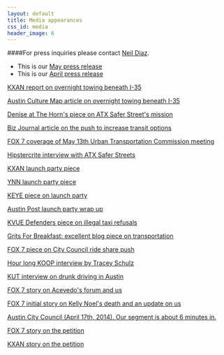 ```yaml
---
layout: default
title: Media appearances
css_id: media
header_image: 6
---
```

####For press inquiries please contact [Neil Diaz](mailto:press@atxsaferstreets.org "press inquiries").
* This is our [May press release](/files/Pressrelease52014.pdf "Press Release")
* This is our [April press release](/files/pressrelease.pdf "Press Release")


<a href="http://kxan.com/2014/05/27/no-more-towing-on-weekends-from-i-35-lot-city-announces" target="_blank">KXAN report on overnight towing beneath I-35</a>

<a href="http://austin.culturemap.com/news/city-life/05-27-14-downtown-austin-insterstate35-i35-parking-lot-hours-towing" target="_blank">Austin Culture Map article on overnight towing beneath I-35</a>

<a href="http://www.readthehorn.com/news/austin/94743/a_new_approach_to_decreasing_drunk_driving_in_austin" target="_blank">Denise at The Horn's piece on ATX Safer Street's mission</a>

<a href="http://www.bizjournals.com/austin/news/2014/05/13/emerging-transit-options-for-getting-austins-drunk.html" target="_blank">Biz Journal article on the push to increase transit options</a>

<a href="http://www.myfoxaustin.com/story/25509078/community-pushes-for-transportation-options-at-city-meeting" target="_blank">FOX 7 coverage of May 13th Urban Transportation Commission meeting</a>

<a href="http://www.hipstercrite.com/2014/04/30/atx-safer-streets-how-you-can-help-a-movement-to-make-austin-safer-for-pedestrians" target="_blank">Hipstercrite interview with ATX Safer Streets</a>

<a href="http://kxan.com/2014/05/11/austin-organization-focusing-on-safer-streets-celebrates-launch" target="_blank">KXAN launch party piece</a>

<a href="http://austin.twcnews.com/content/news/299149/atx-safer-streets-works-to-stop-drunken-driving" target="_blank">YNN launch party piece</a>

<a href="http://www.keyetv.com/news/features/top-stories/stories/atx-safer-streets-launched-sunday-17993.shtml" target="_blank">KEYE piece on launch party</a>

<a href="http://www.austinpost.org/article/new-group-calls-better-public-transport-prevent-drunk-driving" target="_blank">Austin Post launch party wrap up</a>

<a href="http://www.kvue.com/home/Rides-wanted-taxis-refuse-to-pick-up-257983501.html" target="_blank">KVUE Defenders piece on illegal taxi refusals</a>

<a href="http://gritsforbreakfast.blogspot.com/2014/05/public-transport-less-regulation-would.html" target="_blank">Grits For Breakfast: excellent blog piece on transportation</a>

<a href="http://www.myfoxaustin.com/story/25479838/city-council-looks-at-transportation-options-to-curb-drinking-driving" target="_blank">FOX 7 piece on City Council ride share push</a>

<a href="https://archive.org/details/WhatsNewInterviewsAtxSaferStreets" target="_blank">Hour long KOOP interview by Tracey Schulz</a>

<a href="http://kut.org/post/after-latest-deaths-austin-asks-how-can-we-stop-drunk-driving" target="_blank">KUT interview on drunk driving in Austin<a/>

<a href="http://www.myfoxaustin.com/story/25372907/apd-chief-fed-up-with-dwis-outlines-plan-for-change" target="_blank">FOX 7 story on Acevedo's forum and us</a>

<a href="http://www.myfoxaustin.com/story/25350908/2-pedestrians-killed-by-vehicles-overnight-one-driver-still-at-large" target="_blank">FOX 7 initial story on Kelly Noel's death and an update on us</a>

<a href="http://austintx.swagit.com/e/04172014-531/12/" target="_blank">
      Austin City Council (April 17th, 2014).  Our segment is about 6 minutes in.</a>

<a href="http://www.myfoxaustin.com/story/25113285/former-austin-bartender-petitions-city-for-safe-rides" target="_blank">FOX 7 story on the petition</a>

<a href="http://kxan.com/2014/03/27/council-looking-for-feedback-on-sxsw/" target="_blank">KXAN story on the petition</a>
